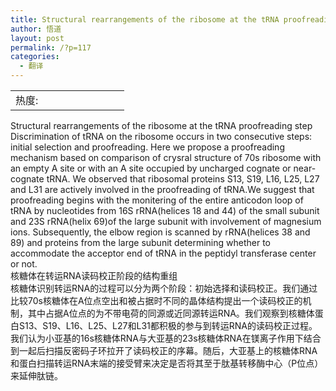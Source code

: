 ```yaml
---
title: Structural rearrangements of the ribosome at the tRNA proofreading step
author: 悟道
layout: post
permalink: /?p=117
categories:
  - 翻译
---
```

<table>
  <tr cellpadding=0><td>
    热度:
  </td><td cellpadding=0><img src='http://210.75.224.29/wordpress/wp-content/plugins/statpresscn/images/sun.gif' width=10 height=10 border=0 /></td><td cellpadding=0><img src='http://210.75.224.29/wordpress/wp-content/plugins/statpresscn/images/sun.gif' width=10 height=10 border=0 /></td><td cellpadding=0><img src='http://210.75.224.29/wordpress/wp-content/plugins/statpresscn/images/sun.gif' width=10 height=10 border=0 /></td><td cellpadding=0><img src='http://210.75.224.29/wordpress/wp-content/plugins/statpresscn/images/sun_dark.gif' width=10 height=10 border=0 /></td><td cellpadding=0><img src='http://210.75.224.29/wordpress/wp-content/plugins/statpresscn/images/sun_dark.gif' width=10 height=10 border=0 /></td></tr>
</table>

Structural rearrangements of the ribosome at the tRNA proofreading step  
Discrimination of tRNA on the ribosome occurs in two consecutive steps: initial selection and proofreading. Here we propose a proofreading mechanism based on comparison of crysral structure of 70s ribosome with an empty A site or with an A site occupied by uncharged cognate or near-cognate tRNA. We observed that ribosomal proteins S13, S19, L16, L25, L27 and L31 are actively involved in the proofreading of tRNA.We suggest that proofreading begins with the monitering of the entire anticodon loop of tRNA by nucleotides from 16S rRNA(helices 18 and 44) of the small subunit and 23S rRNA(helix 69)of the large subunit with involvement of magnesium ions. Subsequently, the elbow region is scanned by rRNA(helices 38 and 89) and proteins from the large subunit determining whether to accommodate the acceptor end of tRNA in the peptidyl transferase center or not.  
核糖体在转运RNA读码校正阶段的结构重组  
核糖体识别转运RNA的过程可以分为两个阶段：初始选择和读码校正。我们通过比较70s核糖体在A位点空出和被占据时不同的晶体结构提出一个读码校正的机制，其中占据A位点的为不带电荷的同源或近同源转运RNA。我们观察到核糖体蛋白S13、S19、L16、L25、L27和L31都积极的参与到转运RNA的读码校正过程。我们认为小亚基的16s核糖体RNA与大亚基的23s核糖体RNA在镁离子作用下结合到一起后扫描反密码子环拉开了读码校正的序幕。随后，大亚基上的核糖体RNA和蛋白扫描转运RNA末端的接受臂来决定是否将其至于肽基转移酶中心（P位点）来延伸肽链。